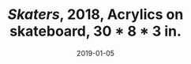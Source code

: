 ---
layout: allprojectdetail
title:  <i>Skaters</i>, 2018, Acrylics on skateboard, 30 * 8 * 3 in.
type: image
date:   2019-01-05
image: Taeyoon_Choi_Skateboard_2018_LKJ_9422.jpg
meta:
orientation: horizontal
alt-text: Close up of cartoon faces painted on a skateboard. One has a male figure and another has a female figure. 
categories: all-paintings
 
---